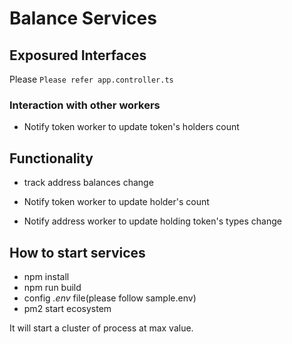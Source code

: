 # Balance Services

## Exposured Interfaces
Please `Please refer app.controller.ts` 

### Interaction with other workers

- Notify token worker to update token's holders count

## Functionality

- track address balances change

- Notify token worker to update holder's count

- Notify address worker to update holding token's types change

## How to start services

- npm install
- npm run build
- config *.env* file(please follow sample.env)
- pm2 start ecosystem

It will start a cluster of process at max value.

